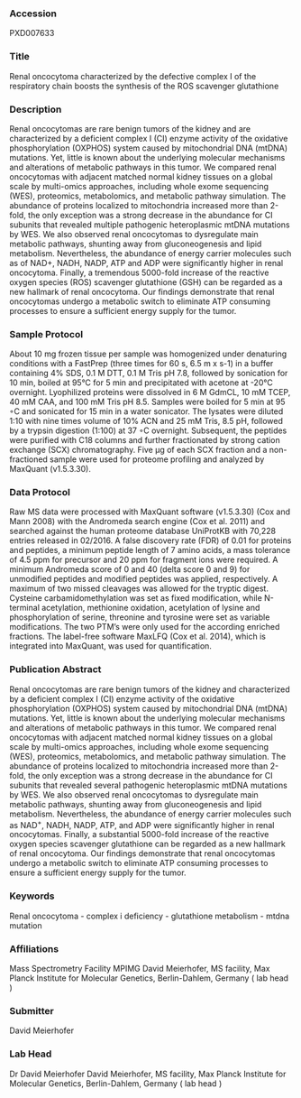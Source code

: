 ### Accession
PXD007633

### Title
Renal oncocytoma characterized by the defective complex I of the respiratory chain  boosts the synthesis of the ROS scavenger glutathione

### Description
Renal oncocytomas are rare benign tumors of the kidney and are characterized by a deficient complex I (CI) enzyme activity of the oxidative phosphorylation (OXPHOS) system caused by mitochondrial DNA (mtDNA) mutations. Yet, little is known about the underlying molecular mechanisms and alterations of metabolic pathways in this tumor. We compared renal oncocytomas with adjacent matched normal kidney tissues on a global scale by multi-omics approaches, including whole exome sequencing (WES), proteomics, metabolomics, and metabolic pathway simulation. The abundance of proteins localized to mitochondria increased more than 2-fold, the only exception was a strong decrease in the abundance for CI subunits that revealed multiple pathogenic heteroplasmic mtDNA mutations by WES. We also observed renal oncocytomas to dysregulate main metabolic pathways, shunting away from gluconeogenesis and lipid metabolism. Nevertheless, the abundance of energy carrier molecules such as of NAD+, NADH, NADP, ATP and ADP were significantly higher in renal oncocytoma. Finally, a tremendous 5000-fold increase of the reactive oxygen species (ROS) scavenger glutathione (GSH) can be regarded as a new hallmark of renal oncocytoma. Our findings demonstrate that renal oncocytomas undergo a metabolic switch to eliminate ATP consuming processes to ensure a sufficient energy supply for the tumor.

### Sample Protocol
About 10 mg frozen tissue per sample was homogenized under denaturing conditions with a FastPrep (three times for 60 s, 6.5 m x s-1) in a buffer containing 4% SDS, 0.1 M DTT, 0.1 M Tris pH 7.8, followed by sonication for 10 min, boiled at 95°C for 5 min and precipitated with acetone at -20°C overnight. Lyophilized proteins were dissolved in 6 M GdmCL, 10 mM TCEP, 40 mM CAA, and 100 mM Tris pH 8.5. Samples were boiled for 5 min at 95 ◦C and sonicated for 15 min in a water sonicator. The lysates were diluted 1:10 with nine times volume of 10% ACN and 25 mM Tris, 8.5 pH, followed by a trypsin digestion (1:100) at 37 ◦C overnight. Subsequent, the peptides were purified with C18 columns and further fractionated by strong cation exchange (SCX) chromatography. Five µg of each SCX fraction and a non-fractioned sample were used for proteome profiling and analyzed by MaxQuant (v1.5.3.30).

### Data Protocol
Raw MS data were processed with MaxQuant software (v1.5.3.30) (Cox and Mann 2008) with the Andromeda search engine (Cox et al. 2011) and searched against the human proteome database UniProtKB with 70,228 entries released in 02/2016. A false discovery rate (FDR) of 0.01 for proteins and peptides, a minimum peptide length of 7 amino acids, a mass tolerance of 4.5 ppm for precursor and 20 ppm for fragment ions were required. A minimum Andromeda score of 0 and 40 (delta score 0 and 9) for unmodified peptides and modified peptides was applied, respectively. A maximum of two missed cleavages was allowed for the tryptic digest. Cysteine carbamidomethylation was set as fixed modification, while N-terminal acetylation, methionine oxidation, acetylation of lysine and phosphorylation of serine, threonine and tyrosine were set as variable modifications. The two PTM’s were only used for the according enriched fractions. The label-free software MaxLFQ (Cox et al. 2014), which is integrated into MaxQuant, was used for quantification.

### Publication Abstract
Renal oncocytomas are rare benign tumors of the kidney and characterized by a deficient complex I (CI) enzyme activity of the oxidative phosphorylation (OXPHOS) system caused by mitochondrial DNA (mtDNA) mutations. Yet, little is known about the underlying molecular mechanisms and alterations of metabolic pathways in this tumor. We compared renal oncocytomas with adjacent matched normal kidney tissues on a global scale by multi-omics approaches, including whole exome sequencing (WES), proteomics, metabolomics, and metabolic pathway simulation. The abundance of proteins localized to mitochondria increased more than 2-fold, the only exception was a strong decrease in the abundance for CI subunits that revealed several pathogenic heteroplasmic mtDNA mutations by WES. We also observed renal oncocytomas to dysregulate main metabolic pathways, shunting away from gluconeogenesis and lipid metabolism. Nevertheless, the abundance of energy carrier molecules such as NAD<sup>+</sup>, NADH, NADP, ATP, and ADP were significantly higher in renal oncocytomas. Finally, a substantial 5000-fold increase of the reactive oxygen species scavenger glutathione can be regarded as a new hallmark of renal oncocytoma. Our findings demonstrate that renal oncocytomas undergo a metabolic switch to eliminate ATP consuming processes to ensure a sufficient energy supply for the tumor.

### Keywords
Renal oncocytoma - complex i deficiency - glutathione metabolism - mtdna mutation

### Affiliations
Mass Spectrometry Facility MPIMG
David Meierhofer, MS facility, Max Planck Institute for Molecular Genetics, Berlin-Dahlem, Germany ( lab head )

### Submitter
David Meierhofer

### Lab Head
Dr David Meierhofer
David Meierhofer, MS facility, Max Planck Institute for Molecular Genetics, Berlin-Dahlem, Germany ( lab head )


